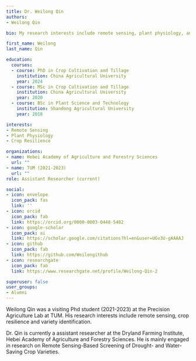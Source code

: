 ```yaml
---
title: Dr. Weilong Qin
authors: 
- Weilong Qin

bio: My research interests include remote sensing, plant physiology, and crop resilience.

first_name: Weilong
last_name: Qin

education:
  courses:
  - course: PhD in Crop Cultivation and Tillage
    institution: China Agricultural University
    year: 2024
  - course: MSc in Crop Cultivation and Tillage
    institution: China Agricultural University
    year: 2020
  - course: BSc in Plant Science and Technology
    institution: Shandong Agricultural University
    year: 2018

interests:
- Remote Sensing
- Plant Physiology
- Crop Resilience

organizations:
- name: Hebei Academy of Agriculture and Forestry Sciences
  url: ""
- name: TUM (2021-2023)
  url: ""
role: Assistant Researcher (current)

social:
- icon: envelope
  icon_pack: fas
  link: ''
- icon: orcid
  icon_pack: fab
  link: https://orcid.org/0000-0003-0448-5482
- icon: google-scholar
  icon_pack: ai
  link: https://scholar.google.com/citations?hl=en&user=UGv3U-gAAAAJ
- icon: github
  icon_pack: fab
  link: https://github.com/Weilongithub
- icon: researchgate
  icon_pack: fab
  link: https://www.researchgate.net/profile/Weilong-Qin-2

superuser: false
user_groups:
- Alumni
---
```


Weilong Qin was a visiting Phd student (2021-2023) at the Precision Agriculture Lab at TUM. His research interests include remote sensing, crop resilience and variety identification.

Dr. Qin is currently a assistant researcher at the Dryland Farming Institute, Hebei Academy of Agriculture and Forestry Sciences. He is mainly engaged in research on Remote Sensing-Based Screening of Drought- and Water-Saving Crop Varieties.
